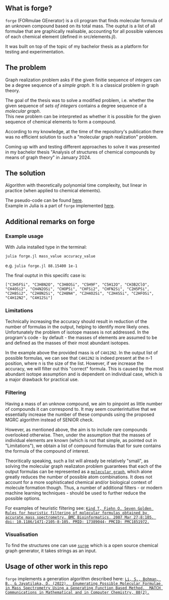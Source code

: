 ## What is forge?
`forge` (FORmulae GEnerator) is a cli program that finds molecular formula of an unknown compound based on its total mass. The ouptut is a list of all formulae that are graphically realisable, accounting for all possible valences of each chemical element (defined in src/elements.jl). 

It was built on top of the topic of my bachelor thesis as a platform for testing and experimentation.

## The problem
Graph realization problem asks if the given finitie sequence of *integers* can be a degree sequence of a *simple graph*. It is a classical problem in graph theory.

The goal of the thesis was to solve a modified problem, i.e. whether the given sequence of *sets of integers* contains a degree sequence of a *molecular graph*.  
This new problem can be interpreted as whether it is possible for the given sequence of chemical elements to form a compound.

According to my knowledge, at the time of the repository's publication there was no efficient solution to such a "molecular graph realization" problem.

Coming up with and testing different approaches to solve it was presented in my bachelor thesis "Analysis of structures of chemical compounds by means of graph theory" in January 2024.

## The solution
Algorithm with theoretically polynomial time complexity, but linear in practice (when applied to chemical elements).

The pseudo-code can be found [here](https://github.com/dgsob/forge/blob/main/mgrc.pdf).  
Example in Julia is a part of `forge` implemented [here](https://github.com/dgsob/forge/blob/main/src/generation/filtering/mgraph.jl).

## Additional remarks on forge

### Example usage
With Julia installed type in the terminal:

`julia forge.jl mass_value accuracy_value`

e.g. `julia forge.jl 88.15400 1e-1`

The final ouptut in this speciifc case is: 

`["C3H5FSi", "C3H8N2O", "C3H8OSi", "C5H9F", "C5H12O", "CH3B2ClO", "CH4OSi2", "CH4N2OSi", "CHOPSi", "CHFSi2", "CHFN2Si", "C2H5PSi", "C2H8Si2", "C2H8N2Si", "C2H8N4", "C2H4O2Si", "C2H4SSi", "C2HFOSi", "C4H12N2", "C4H12Si"]`


### Limitations
Technically increasing the accuracy should result in reduction of the number of formulas in the output, helping to identify more likely ones. Unfortunately the problem of isotope masses is not addressed. In the program's code - by default - the masses of elements are assumed to be and defined as the masses of their most abundant isotopes. 

In the example above the provided mass is of `C4H12N2`. In the output list of possible formulas, we can see that `C4H12N2` is indeed present at the n-1 position, where n is the size of the list. However, if we increase the accuracy, we will filter out this "correct" formula. This is caused by the most abundant isotope assumption and is dependent on individual case, which is a major drawback for practical use.

### Filtering
Having a mass of an unknow compound, we aim to pinpoint as little number of compounds it can correspond to. It may seem counterintuitive that we essentially increase the number of these compunds using the proposed MGRC algorithm instead of SENIOR check. 

However, as mentioned above, the aim is to include rare compounds overlooked otherwise. Then, under the assumption that the masses of individual elements are known (which is not that simple, as pointed out in "Limitations"), we obtain a list of compound formulas that for sure contains the formula of the compound of interest. 

Theoritically speaking, such a list will already be relatively "small", as solving the molecular graph realizaton problem guarantees that each of the output formulas can be represented as a [`molecular graph`](https://en.wikipedia.org/wiki/Molecular_graph), which alone greatly reduces the number of possible atom combinations. It does not account for a more sophisticated chemical and/or biological context of molecule formation though. Thus, a number of additional filters - or modern machine learning techniques - should be used to further reduce the possible options. 

For examples of heuristic filtering see: 
[`Kind T, Fiehn O. Seven Golden Rules for heuristic filtering of molecular formulas obtained by accurate mass spectrometry. BMC Bioinformatics. 2007 Mar 27;8:105. doi: 10.1186/1471-2105-8-105. PMID: 17389044; PMCID: PMC1851972.`](https://pubmed.ncbi.nlm.nih.gov/17389044/)

### Visualisation
To find the structures one can use [`surge`](https://github.com/StructureGenerator/surge) which is a open source chemical graph generator, it takes strings as an input.

## Usage of other work in this repo
`forge` implements a generation algorithm described here:
[`Li, S., Bohman, B., & Jayatilaka, D. (2022). 
Enumerating Possible Molecular Formulae in Mass Spectrometry Using a Generating Function Based Method. 
MATCH Communications in Mathematical and in Computer Chemistry, 88(2).`](https://match.pmf.kg.ac.rs/electronic_versions/Match88/n2/match88n2_321-350.pdf)
